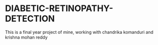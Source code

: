 # DIABETIC-RETINOPATHY-DETECTION
This is a final year project of mine, working with chandrika komanduri and krishna mohan reddy
